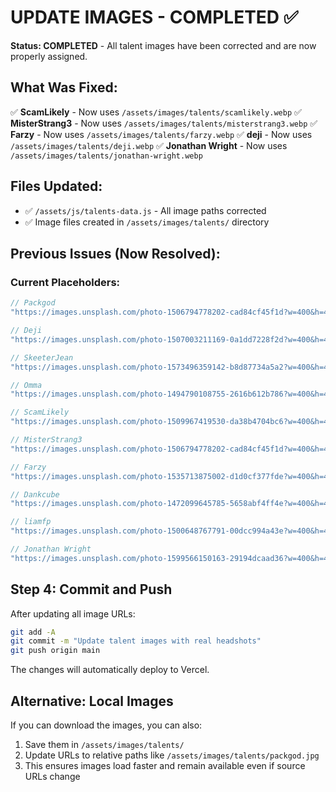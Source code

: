 # UPDATE IMAGES - COMPLETED ✅

**Status: COMPLETED** - All talent images have been corrected and are now properly assigned.

## What Was Fixed:

✅ **ScamLikely** - Now uses `/assets/images/talents/scamlikely.webp`
✅ **MisterStrang3** - Now uses `/assets/images/talents/misterstrang3.webp`
✅ **Farzy** - Now uses `/assets/images/talents/farzy.webp`
✅ **deji** - Now uses `/assets/images/talents/deji.webp`
✅ **Jonathan Wright** - Now uses `/assets/images/talents/jonathan-wright.webp`

## Files Updated:

- ✅ `/assets/js/talents-data.js` - All image paths corrected
- ✅ Image files created in `/assets/images/talents/` directory

## Previous Issues (Now Resolved):

### Current Placeholders:
```javascript
// Packgod
"https://images.unsplash.com/photo-1506794778202-cad84cf45f1d?w=400&h=400&fit=crop&crop=face&auto=format&q=80"

// Deji
"https://images.unsplash.com/photo-1507003211169-0a1dd7228f2d?w=400&h=400&fit=crop&crop=face&auto=format&q=80"

// SkeeterJean
"https://images.unsplash.com/photo-1573496359142-b8d87734a5a2?w=400&h=400&fit=crop&crop=face&auto=format&q=80"

// Omma
"https://images.unsplash.com/photo-1494790108755-2616b612b786?w=400&h=400&fit=crop&crop=face&auto=format&q=80"

// ScamLikely
"https://images.unsplash.com/photo-1509967419530-da38b4704bc6?w=400&h=400&fit=crop&crop=face&auto=format&q=80"

// MisterStrang3
"https://images.unsplash.com/photo-1506794778202-cad84cf45f1d?w=400&h=400&fit=crop&crop=face&auto=format&q=80"

// Farzy
"https://images.unsplash.com/photo-1535713875002-d1d0cf377fde?w=400&h=400&fit=crop&crop=face&auto=format&q=80"

// Dankcube
"https://images.unsplash.com/photo-1472099645785-5658abf4ff4e?w=400&h=400&fit=crop&crop=face&auto=format&q=80"

// liamfp
"https://images.unsplash.com/photo-1500648767791-00dcc994a43e?w=400&h=400&fit=crop&crop=face&auto=format&q=80"

// Jonathan Wright
"https://images.unsplash.com/photo-1599566150163-29194dcaad36?w=400&h=400&fit=crop&crop=face&auto=format&q=80"
```

## Step 4: Commit and Push

After updating all image URLs:

```bash
git add -A
git commit -m "Update talent images with real headshots"
git push origin main
```

The changes will automatically deploy to Vercel.

## Alternative: Local Images

If you can download the images, you can also:
1. Save them in `/assets/images/talents/`
2. Update URLs to relative paths like `/assets/images/talents/packgod.jpg`
3. This ensures images load faster and remain available even if source URLs change